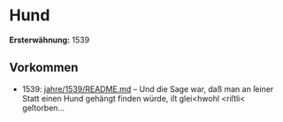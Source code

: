 # Hund

**Ersterwähnung:** 1539

## Vorkommen
- 1539: [jahre/1539/README.md](../jahre/1539/README.md) – Und die Sage
war, daß man an ſeiner Statt einen Hund gehängt finden
würde, iſt glei<hwohl <riſtli< geſtorben...
